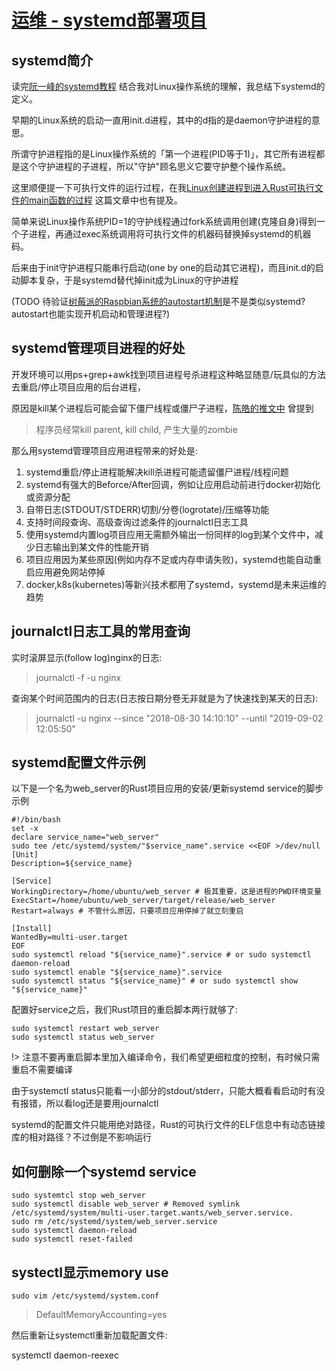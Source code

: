 # [运维 - systemd部署项目](/notes/linux/systemd.md)

## systemd简介

读完[阮一峰的systemd教程](http://www.ruanyifeng.com/blog/2016/03/systemd-tutorial-commands.html)
结合我对Linux操作系统的理解，我总结下systemd的定义。

早期的Linux系统的启动一直用init.d进程，其中的d指的是daemon守护进程的意思。

所谓守护进程指的是Linux操作系统的「第一个进程(PID等于1)」，其它所有进程都是这个守护进程的子进程，所以"守护"顾名思义它要守护整个操作系统。

这里顺便提一下可执行文件的运行过程，在我[Linux创建进程到进入Rust可执行文件的main函数的过程](/notes/linux/from_fork_exec_to_rust_main.md)
这篇文章中也有提及。

简单来说Linux操作系统PID=1的守护线程通过fork系统调用创建(克隆自身)得到一个子进程，再通过exec系统调用将可执行文件的机器码替换掉systemd的机器码。

后来由于init守护进程只能串行启动(one by one的启动其它进程)，而且init.d的启动脚本复杂，于是systemd替代掉init成为Linux的守护进程

(TODO 待验证[树莓派的Raspbian系统的autostart机制](https://www.raspberrypi.org/forums/viewtopic.php?t=18968)是不是类似systemd?autostart也能实现开机启动和管理进程?)

## systemd管理项目进程的好处

开发环境可以用ps+grep+awk找到项目进程号杀进程这种略显随意/玩具似的方法去重启/停止项目应用的后台进程，

原因是kill某个进程后可能会留下僵尸线程或僵尸子进程，[陈皓的推文中](https://twitter.com/haoel/status/1318931574591647744)
曾提到

> 程序员经常kill parent, kill child, 产生大量的zombie

那么用systemd管理项目应用进程带来的好处是: 

1. systemd重启/停止进程能解决kill杀进程可能遗留僵尸进程/线程问题
2. systemd有强大的Beforce/After回调，例如让应用启动前进行docker初始化或资源分配
3. 自带日志(STDOUT/STDERR)切割/分卷(logrotate)/压缩等功能
4. 支持时间段查询、高级查询过滤条件的journalctl日志工具
5. 使用systemd内置log项目应用无需额外输出一份同样的log到某个文件中，减少日志输出到某文件的性能开销
6. 项目应用因为某些原因(例如内存不足或内存申请失败)，systemd也能自动重启应用避免网站停掉
7. docker,k8s(kubernetes)等新兴技术都用了systemd，systemd是未来运维的趋势

## journalctl日志工具的常用查询

实时滚屏显示(follow log)nginx的日志:

> journalctl -f -u nginx

查询某个时间范围内的日志(日志按日期分卷无非就是为了快速找到某天的日志):

> journalctl -u nginx --since "2018-08-30 14:10:10" --until "2019-09-02 12:05:50"

## systemd配置文件示例

以下是一个名为web_server的Rust项目应用的安装/更新systemd service的脚步示例

```
#!/bin/bash
set -x
declare service_name="web_server"
sudo tee /etc/systemd/system/"$service_name".service <<EOF >/dev/null
[Unit]
Description=${service_name}

[Service]
WorkingDirectory=/home/ubuntu/web_server # 极其重要，这是进程的PWD环境变量
ExecStart=/home/ubuntu/web_server/target/release/web_server
Restart=always # 不管什么原因，只要项目应用停掉了就立刻重启

[Install]
WantedBy=multi-user.target
EOF
sudo systemctl reload "${service_name}".service # or sudo systemctl daemon-reload
sudo systemctl enable "${service_name}".service
sudo systemctl status "${service_name}" # or sudo systemctl show "${service_name}"
```

配置好service之后，我们Rust项目的重启脚本两行就够了:

```
sudo systemctl restart web_server
sudo systemctl status web_server
```

!> 注意不要再重启脚本里加入编译命令，我们希望更细粒度的控制，有时候只需重启不需要编译

由于systemctl status只能看一小部分的stdout/stderr，只能大概看看启动时有没有报错，所以看log还是要用journalctl

systemd的配置文件只能用绝对路径，Rust的可执行文件的ELF信息中有动态链接库的相对路径？不过倒是不影响运行

## 如何删除一个systemd service

```
sudo systemtcl stop web_server
sudo systemctl disable web_server # Removed symlink /etc/systemd/system/multi-user.target.wants/web_server.service.
sudo rm /etc/systemd/system/web_server.service
sudo systemctl daemon-reload
sudo systemctl reset-failed
```

## systectl显示memory use

`sudo vim /etc/systemd/system.conf`

> DefaultMemoryAccounting=yes

然后重新让systemctl重新加载配置文件:

systemctl daemon-reexec
